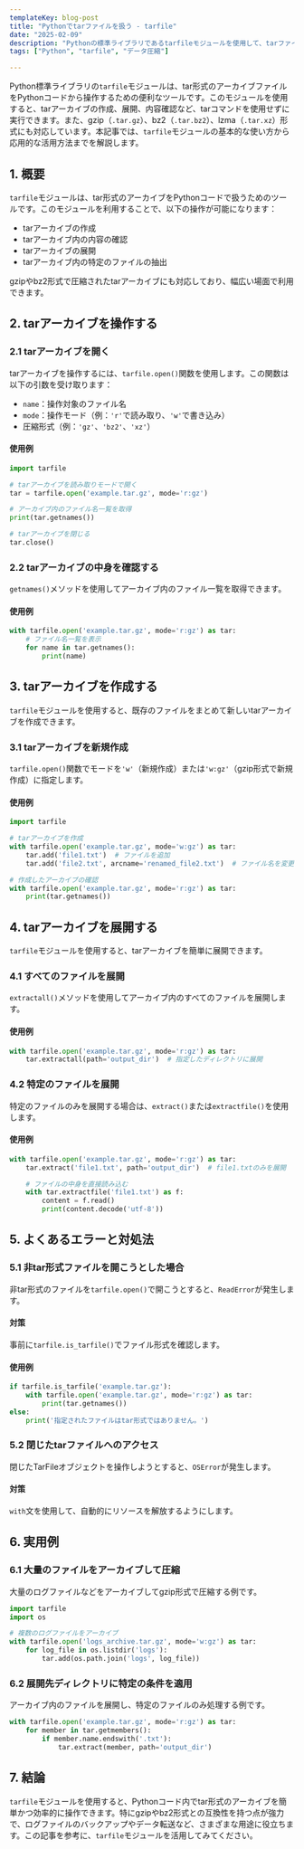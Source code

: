 ```yaml
---
templateKey: blog-post
title: "Pythonでtarファイルを扱う - tarfile"
date: "2025-02-09"
description: "Pythonの標準ライブラリであるtarfileモジュールを使用して、tarファイルの作成、展開、操作方法を詳しく解説します。gzipやbz2形式の圧縮アーカイブの扱い方や便利なユースケースについても網羅しています。"
tags: ["Python", "tarfile", "データ圧縮"]

---
```



Python標準ライブラリの`tarfile`モジュールは、tar形式のアーカイブファイルをPythonコードから操作するための便利なツールです。このモジュールを使用すると、tarアーカイブの作成、展開、内容確認など、tarコマンドを使用せずに実行できます。また、gzip（`.tar.gz`）、bz2（`.tar.bz2`）、lzma（`.tar.xz`）形式にも対応しています。本記事では、`tarfile`モジュールの基本的な使い方から応用的な活用方法までを解説します。


## 1. 概要

`tarfile`モジュールは、tar形式のアーカイブをPythonコードで扱うためのツールです。このモジュールを利用することで、以下の操作が可能になります：

- tarアーカイブの作成
- tarアーカイブ内の内容の確認
- tarアーカイブの展開
- tarアーカイブ内の特定のファイルの抽出

gzipやbz2形式で圧縮されたtarアーカイブにも対応しており、幅広い場面で利用できます。


## 2. tarアーカイブを操作する

### 2.1 tarアーカイブを開く

tarアーカイブを操作するには、`tarfile.open()`関数を使用します。この関数は以下の引数を受け取ります：

- `name`：操作対象のファイル名
- `mode`：操作モード（例：`'r'`で読み取り、`'w'`で書き込み）
- 圧縮形式（例：`'gz'`、`'bz2'`、`'xz'`）

#### 使用例

```python
import tarfile

# tarアーカイブを読み取りモードで開く
tar = tarfile.open('example.tar.gz', mode='r:gz')

# アーカイブ内のファイル名一覧を取得
print(tar.getnames())

# tarアーカイブを閉じる
tar.close()
```

### 2.2 tarアーカイブの中身を確認する

`getnames()`メソッドを使用してアーカイブ内のファイル一覧を取得できます。

#### 使用例

```python
with tarfile.open('example.tar.gz', mode='r:gz') as tar:
    # ファイル名一覧を表示
    for name in tar.getnames():
        print(name)
```


## 3. tarアーカイブを作成する

`tarfile`モジュールを使用すると、既存のファイルをまとめて新しいtarアーカイブを作成できます。

### 3.1 tarアーカイブを新規作成

`tarfile.open()`関数でモードを`'w'`（新規作成）または`'w:gz'`（gzip形式で新規作成）に指定します。

#### 使用例

```python
import tarfile

# tarアーカイブを作成
with tarfile.open('example.tar.gz', mode='w:gz') as tar:
    tar.add('file1.txt')  # ファイルを追加
    tar.add('file2.txt', arcname='renamed_file2.txt')  # ファイル名を変更して追加

# 作成したアーカイブの確認
with tarfile.open('example.tar.gz', mode='r:gz') as tar:
    print(tar.getnames())
```


## 4. tarアーカイブを展開する

`tarfile`モジュールを使用すると、tarアーカイブを簡単に展開できます。

### 4.1 すべてのファイルを展開

`extractall()`メソッドを使用してアーカイブ内のすべてのファイルを展開します。

#### 使用例

```python
with tarfile.open('example.tar.gz', mode='r:gz') as tar:
    tar.extractall(path='output_dir')  # 指定したディレクトリに展開
```

### 4.2 特定のファイルを展開

特定のファイルのみを展開する場合は、`extract()`または`extractfile()`を使用します。

#### 使用例

```python
with tarfile.open('example.tar.gz', mode='r:gz') as tar:
    tar.extract('file1.txt', path='output_dir')  # file1.txtのみを展開

    # ファイルの中身を直接読み込む
    with tar.extractfile('file1.txt') as f:
        content = f.read()
        print(content.decode('utf-8'))
```


## 5. よくあるエラーと対処法

### 5.1 非tar形式ファイルを開こうとした場合

非tar形式のファイルを`tarfile.open()`で開こうとすると、`ReadError`が発生します。

#### 対策

事前に`tarfile.is_tarfile()`でファイル形式を確認します。

#### 使用例

```python
if tarfile.is_tarfile('example.tar.gz'):
    with tarfile.open('example.tar.gz', mode='r:gz') as tar:
        print(tar.getnames())
else:
    print('指定されたファイルはtar形式ではありません。')
```

### 5.2 閉じたtarファイルへのアクセス

閉じたTarFileオブジェクトを操作しようとすると、`OSError`が発生します。

#### 対策

`with`文を使用して、自動的にリソースを解放するようにします。


## 6. 実用例

### 6.1 大量のファイルをアーカイブして圧縮

大量のログファイルなどをアーカイブしてgzip形式で圧縮する例です。

```python
import tarfile
import os

# 複数のログファイルをアーカイブ
with tarfile.open('logs_archive.tar.gz', mode='w:gz') as tar:
    for log_file in os.listdir('logs'):
        tar.add(os.path.join('logs', log_file))
```

### 6.2 展開先ディレクトリに特定の条件を適用

アーカイブ内のファイルを展開し、特定のファイルのみ処理する例です。

```python
with tarfile.open('example.tar.gz', mode='r:gz') as tar:
    for member in tar.getmembers():
        if member.name.endswith('.txt'):
            tar.extract(member, path='output_dir')
```


## 7. 結論

`tarfile`モジュールを使用すると、Pythonコード内でtar形式のアーカイブを簡単かつ効率的に操作できます。特にgzipやbz2形式との互換性を持つ点が強力で、ログファイルのバックアップやデータ転送など、さまざまな用途に役立ちます。この記事を参考に、`tarfile`モジュールを活用してみてください。

